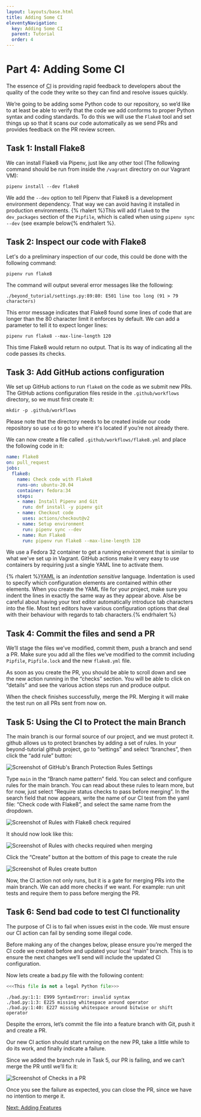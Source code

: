 ```yaml
---
layout: layouts/base.html
title: Adding Some CI
eleventyNavigation:
  key: Adding Some CI
  parent: Tutorial
  order: 4
---
```

# Part 4: Adding Some CI

The essence of <abbr title="continuous integration">CI</abbr> is providing
rapid feedback to developers about the quality of the code they write so they
can find and resolve issues quickly.

We’re going to be adding some Python code to our repository, so we’d like to at
least be able to verify that the code we add conforms to proper Python syntax
and coding standards. To do this we will use the `Flake8` tool and set things
up so that it scans our code automatically as we send PRs and provides feedback
on the PR review screen.

## Task 1: Install Flake8

We can install Flake8 via Pipenv, just like any other tool (The following
command should be run from inside the `/vagrant` directory on our Vagrant VM):

```shell
pipenv install --dev flake8
```

We add the `--dev` option to tell Pipenv that Flake8 is a development
environment dependency. That way we can avoid having it installed in production
environments. {% rhalert %}This will add `flake8` to the `dev_packages` section of
the `Pipfile`, which is called when using `pipenv sync --dev` (see example
below{% endrhalert %}.

## Task 2: Inspect our code with Flake8

Let's do a preliminary inspection of our code, this could be done with the
following command:

```shell
pipenv run flake8
```

The command will output several error messages like the following:

```
./beyond_tutorial/settings.py:89:80: E501 line too long (91 > 79 characters)
```

This error message indicates that Flake8 found some lines of code that are
longer than the 80 character limit it enforces by default. We can add a
parameter to tell it to expect longer lines:

```shell
pipenv run flake8 --max-line-length 120
```

This time Flake8 would return no output. That is its way of indicating all the
code passes its checks.

## Task 3: Add GitHub actions configuration

We set up GitHub actions to run `flake8` on the code as we submit new PRs. The
GitHub actions configuration files reside in the `.github/workflows` directory,
so we must first create it:

```shell
mkdir -p .github/workflows
```

Please note that the directory needs to be created inside our code repository
so use `cd` to go to where it's located if you’re not already there.

We can now create a file called `.github/workflows/flake8.yml` and place the
following code in it:

```yml
name: Flake8
on: pull_request
jobs:
  flake8:
    name: Check code with Flake8
    runs-on: ubuntu-20.04
    container: fedora:34
    steps:
    - name: Install Pipenv and Git
      run: dnf install -y pipenv git
    - name: Checkout code
      uses: actions/checkout@v2
    - name: Setup environment
      run: pipenv sync --dev
    - name: Run Flake8
      run: pipenv run flake8 --max-line-length 120
```

We use a Fedora 32 container to get a running environment that is similar to
what we've set up in Vagrant. GitHub actions make it very easy to use
containers by requiring just a single YAML line to activate them.

{% rhalert %}<abbr title="yet another markup language">YAML</abbr> is an *indentation sensitive* language. Indentation is used to
specify which configuration elements are contained within other elements. When
you create the YAML file for your project, make sure you indent the lines in
exactly the same way as they appear above. Alse be careful about having your
text editor automatically introduce tab characters into the file. Most text
editors have various configuration options that deal with their behaviour with
regards to tab characters.{% endrhalert %}

## Task 4: Commit the files and send a PR

We’ll stage the files we’ve modified, commit them, push a branch and send a PR.
Make sure you add all the files we’ve modified to the commit including `Pipfile`,
`Pipfile.lock` and the new `flake8.yml` file.

As soon as you create the PR, you should be able to scroll down and see the new
action running in the “checks” section. You will be able to click on “details”
and see the various action steps run and produce output.

When the check finishes successfully, merge the PR. Merging it will make the
test run on all PRs sent from now on.

## Task 5: Using the CI to Protect the main Branch

The main branch is our formal source of our project, and we must protect it.
github allows us to protect branches by adding a set of rules. In your
beyond-tutorial github project, go to “settings” and select “branches”, then
click the “add rule” button:

![Screenshot of GitHub's Branch Protection Rules Settings][img-rules]

Type `main` in the “Branch name pattern” field. You can select and configure
rules for the main branch. You can read about these rules to learn more, but
for now, just select “Require status checks to pass before merging”. In the
search field that now appears, write the name of our CI test from the yaml
file: “Check code with Flake8”, and select the same name from the dropdown.

![Screenshot of Rules with Flake8 check required][img-rules-flake8]

It should now look like this:

![Screenshot of Rules with checks required when merging][img-rules-required]

Click the “Create” button at the bottom of this page to create the rule

![Screenshot of Rules create button][img-rules-create]

Now, the CI action not only runs, but it is a gate for merging PRs into the
main branch. We can add more checks if we want. For example: run unit tests and
require them to pass before merging the PR.

## Task 6: Send bad code to test CI functionality

The purpose of CI is to fail when issues exist in the code. We must ensure our
CI action can fail by sending some illegal code.

Before making any of the changes below, please ensure you’re merged the CI code
we created before and updated your local “main” branch. This is to ensure the
next changes we’ll send will include the updated CI configuration.

Now lets create a bad.py file with the following content:

```python
<<<This file is not a legal Python file>>>
```

```
./bad.py:1:1: E999 SyntaxError: invalid syntax
./bad.py:1:3: E225 missing whitespace around operator
./bad.py:1:40: E227 missing whitespace around bitwise or shift operator
```

Despite the errors, let’s commit the file into a feature branch with Git, push
it and create a PR.

Our new CI action should start running on the new PR, take a little while to do
its work, and finally indicate a failure.

Since we added the branch rule in Task 5, our PR is failing, and we can’t merge
the PR until we’ll fix it:

![Screenshot of Checks in a PR][img-rules-pr]

Once you see the failure as expected, you can close the PR, since we have no
intention to merge it.

[Next: Adding Features](../part-5/)

[img-rules]: ../images/branch-protection-rules.png
[img-rules-flake8]: ../images/branch-protection-rules-flake8.png
[img-rules-required]: ../images/branch-protection-rules-required.png
[img-rules-create]: ../images/branch-protection-rules-create.png
[img-rules-pr]: ../images/branch-protection-rules-pr.png

